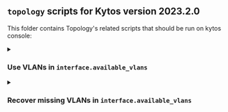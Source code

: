 ## `topology` scripts for Kytos version 2023.2.0

This folder contains Topology's related scripts that should be run on kytos console:

<details><summary><h3>Use VLANs in <code>interface.available_vlans</code></h3></summary>

Some paths were not dealocating VLANs from their respective interfaces. This script [`001_use_tags.py`](./001_use_tags.py) identifies them and allocates them.

### How to use

- Change ``DRY_RUN`` to ``False`` for the script to make changes.
- Copy all the lines and paste them inside kytos console.

### Output example

```
s_vlan 2 that was in use from EVC c6156083ae514e is still available on intf 00:00:00:00:00:00:00:04:2, WOULD use it...
```

</details>

<details><summary><h3>Recover missing VLANs in <code>interface.available_vlans</code></h3></summary>

After the migration to ranges of VLANs, if some VLANs are missing from ``interface.available_vlans`` use this the script [`002_recover_vlans.py`](./002_recover_vlans.py) in kytos console.

### Disclaimer

This script will also log inconsistencies in ``interface.available_vlans`` but it will only make VLANs available and it will not use vlans.

### How to use

- Change ``DRY_RUN`` to ``False`` for the script to make changes. Otherwise it will only print out the incorrect and correct ``available_tags`` in each interface. 
- Change ``OF_LLDP_VLAN`` to the correct VLAN that ``of_lldp`` uses which by default is 3799.
- Change ``PRINT_MISSING`` to ``False`` so missing VLANs ranges are not printed. Changing to False will help with performance.
- Copy all the lines and paste them inside kytos console.

### Output example

```
Missing available tags in interface 00:00:00:00:00:00:00:04:2:
WRONG -> [[5, 99], [101, 3798], [3800, 4095]]
CORRECT -> [[5, 3798], [3800, 4095]]
```

</details>